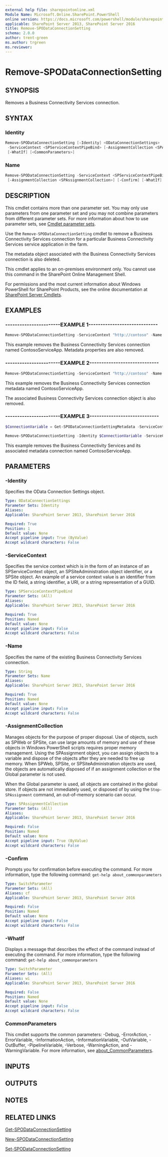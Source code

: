 ```yaml
---
external help file: sharepointonline.xml
Module Name: Microsoft.Online.SharePoint.PowerShell
online version: https://docs.microsoft.com/powershell/module/sharepoint-online/remove-spodataconnectionsetting
applicable: SharePoint Server 2013, SharePoint Server 2016
title: Remove-SPODataConnectionSetting
schema: 2.0.0
author: trent-green
ms.author: trgreen
ms.reviewer:
---
```


# Remove-SPODataConnectionSetting

## SYNOPSIS

Removes a Business Connectivity Services connection.

## SYNTAX

### Identity

```powershell
Remove-SPODataConnectionSetting [-Identity] <ODataConnectionSettings>
 -ServiceContext <SPServiceContextPipeBind> [-AssignmentCollection <SPAssignmentCollection>] [-Confirm]
 [-WhatIf] [<CommonParameters>]
```

### Name

```powershell
Remove-SPODataConnectionSetting -ServiceContext <SPServiceContextPipeBind> -Name <String>
 [-AssignmentCollection <SPAssignmentCollection>] [-Confirm] [-WhatIf] [<CommonParameters>]
```

## DESCRIPTION

This cmdlet contains more than one parameter set.
You may only use parameters from one parameter set and you may not combine parameters from different parameter sets.
For more information about how to use parameter sets, see [Cmdlet parameter sets](https://docs.microsoft.com/powershell/scripting/developer/cmdlet/cmdlet-parameter-sets).

Use the `Remove-SPODataConnectionSetting` cmdlet to remove a Business Connectivity Services connection for a particular Business Connectivity Services service application in the farm.

The metadata object associated with the Business Connectivity Services connection is also deleted.

This cmdlet applies to an on-premises environment only.
You cannot use this command in the SharePoint Online Management Shell.

For permissions and the most current information about Windows PowerShell for SharePoint Products, see the online documentation at [SharePoint Server Cmdlets](https://go.microsoft.com/fwlink/p/?LinkId=251831).

## EXAMPLES

### -----------------------EXAMPLE 1-----------------------------

```powershell
Remove-SPODataConnectionSetting -ServiceContext "http://contoso" -Name "ContosoServiceApp"
```

This example removes the Business Connectivity Services connection named ContosoServiceApp.
Metadata properties are also removed.

### -----------------------EXAMPLE 2-----------------------------

```powershell
Remove-SPODataConnectionSetting -ServiceContext "http://contoso" -Name "ContosoServiceApp-metadata"
```

This example removes the Business Connectivity Services connection metadata named ContosoServiceApp.

The associated Business Connectivity Services connection object is also removed.

### -----------------------EXAMPLE 3-----------------------------

```powershell
$ConnectionVariable = Get-SPODataConnectionSettingMetadata -ServiceContext http://contoso -Name "ContosoServiceApp"

Remove-SPODataConnectionSetting -Identity $ConnectionVariable -ServiceContext "http://contoso"
```

This example removes the Business Connectivity Services and its associated metadata connection named ContosoServiceApp.

## PARAMETERS

### -Identity

Specifies the OData Connection Settings object.

```yaml
Type: ODataConnectionSettings
Parameter Sets: Identity
Aliases:
Applicable: SharePoint Server 2013, SharePoint Server 2016

Required: True
Position: 1
Default value: None
Accept pipeline input: True (ByValue)
Accept wildcard characters: False
```

### -ServiceContext

Specifies the service context which is in the form of an instance of an SPServiceContext object, an SPSiteAdministration object identifier, or a SPSite object.
An example of a service context value is an identifier from the ID field, a string identifier, a URI, or a string representation of a GUID.

```yaml
Type: SPServiceContextPipeBind
Parameter Sets: (All)
Aliases:
Applicable: SharePoint Server 2013, SharePoint Server 2016

Required: True
Position: Named
Default value: None
Accept pipeline input: False
Accept wildcard characters: False
```

### -Name

Specifies the name of the existing Business Connectivity Services connection.

```yaml
Type: String
Parameter Sets: Name
Aliases:
Applicable: SharePoint Server 2013, SharePoint Server 2016

Required: True
Position: Named
Default value: None
Accept pipeline input: False
Accept wildcard characters: False
```

### -AssignmentCollection

Manages objects for the purpose of proper disposal.
Use of objects, such as SPWeb or SPSite, can use large amounts of memory and use of these objects in Windows PowerShell scripts requires proper memory management.
Using the SPAssignment object, you can assign objects to a variable and dispose of the objects after they are needed to free up memory.
When SPWeb, SPSite, or SPSiteAdministration objects are used, the objects are automatically disposed of if an assignment collection or the Global parameter is not used.

When the Global parameter is used, all objects are contained in the global store.
If objects are not immediately used, or disposed of by using the `Stop-SPAssignment` command, an out-of-memory scenario can occur.

```yaml
Type: SPAssignmentCollection
Parameter Sets: (All)
Aliases:
Applicable: SharePoint Server 2013, SharePoint Server 2016

Required: False
Position: Named
Default value: None
Accept pipeline input: True (ByValue)
Accept wildcard characters: False
```

### -Confirm

Prompts you for confirmation before executing the command.
For more information, type the following command: `get-help about_commonparameters`

```yaml
Type: SwitchParameter
Parameter Sets: (All)
Aliases: cf
Applicable: SharePoint Server 2013, SharePoint Server 2016

Required: False
Position: Named
Default value: None
Accept pipeline input: False
Accept wildcard characters: False
```

### -WhatIf

Displays a message that describes the effect of the command instead of executing the command.
For more information, type the following command: `get-help about_commonparameters`

```yaml
Type: SwitchParameter
Parameter Sets: (All)
Aliases: wi
Applicable: SharePoint Server 2013, SharePoint Server 2016

Required: False
Position: Named
Default value: None
Accept pipeline input: False
Accept wildcard characters: False
```

### CommonParameters

This cmdlet supports the common parameters: -Debug, -ErrorAction, -ErrorVariable, -InformationAction, -InformationVariable, -OutVariable, -OutBuffer, -PipelineVariable, -Verbose, -WarningAction, and -WarningVariable. For more information, see [about_CommonParameters](https://go.microsoft.com/fwlink/?LinkID=113216).

## INPUTS

## OUTPUTS

## NOTES

## RELATED LINKS

[Get-SPODataConnectionSetting](../sharepoint-server/Get-SPODataConnectionSetting.md)

[New-SPODataConnectionSetting](../sharepoint-server/New-SPODataConnectionSetting.md)

[Set-SPODataConnectionSetting](../sharepoint-server/Set-SPODataConnectionSetting.md)
